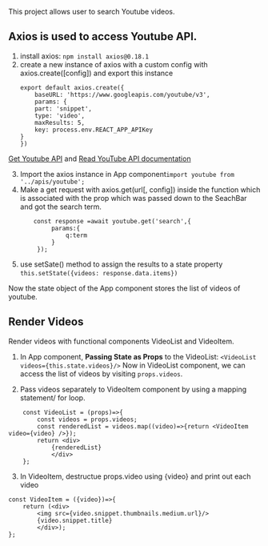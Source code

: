 This project allows user to search Youtube videos.
## Axios is used to access Youtube API.  
1. install axios:
`npm install axios@0.18.1`
2. create a new instance of axios with a custom config with axios.create([config]) and export this instance
    ```
    export default axios.create({
        baseURL: 'https://www.googleapis.com/youtube/v3',
        params: {
        part: 'snippet', 
        type: 'video',
        maxResults: 5,
        key: process.env.REACT_APP_APIKey
    }
    })
    ```
[Get Youtube API](https://console.developers.google.com/) and
[Read YouTube API documentation](https://developers.google.com/youtube/v3/docs/search/list)

3. Import the axios instance in App component`import youtube from '../apis/youtube';`
4. Make a get request with axios.get(url[, config]) inside the function which is associated with the prop which was passed down to the SeachBar and got the search term. 
```
       const response =await youtube.get('search',{
            params:{
                q:term
            }
        });
```
5. use setSate() method to assign the results to a state property `this.setState({videos: response.data.items})`

Now the state object of the App component stores the list of videos of youtube.

## Render Videos 
Render videos with functional components VideoList and VideoItem.
1. In App component, **Passing State as Props** to the VideoList: `<VideoList videos={this.state.videos}/>` Now in VideoList component, we can access the list of videos by visiting `props.videos`. 

2. Pass videos separately to VideoItem component by using a mapping statement/ for loop.
```
    const VideoList = (props)=>{
        const videos = props.videos;
        const renderedList = videos.map((video)=>{return <VideoItem video={video} />});
        return <div>
            {renderedList}
            </div>
    };
```

3. In VideoItem, destructue props.video using {video} and print out each video
```
const VideoItem = ({video})=>{
    return (<div>
        <img src={video.snippet.thumbnails.medium.url}/>
        {video.snippet.title}
        </div>);
};
```